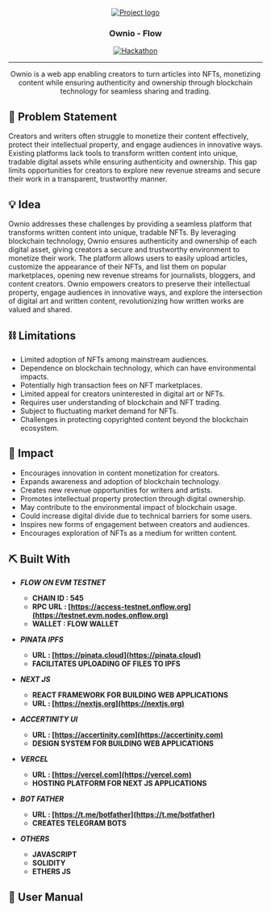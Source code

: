 <p align="center">
  <a href="" rel="noopener">
 <img src="https://i.imgur.com/AZ2iWek.png" alt="Project logo"></a>
</p>
<h3 align="center">Ownio - Flow</h3>

<div align="center">

[![Hackathon](https://img.shields.io/badge/Hackathon-Flow%20Asia%20Hackathon-blue.svg)](http://hackathon.url.com)

</div>

---

<p align="center">
Ownio is a web app enabling creators to turn articles into NFTs, monetizing content while ensuring authenticity and ownership through blockchain technology for seamless sharing and trading.
</p>

## 🧐 Problem Statement

Creators and writers often struggle to monetize their content effectively, protect their intellectual property, and engage audiences in innovative ways. Existing platforms lack tools to transform written content into unique, tradable digital assets while ensuring authenticity and ownership. This gap limits opportunities for creators to explore new revenue streams and secure their work in a transparent, trustworthy manner.

## 💡 Idea

Ownio addresses these challenges by providing a seamless platform that transforms written content into unique, tradable NFTs. By leveraging blockchain technology, Ownio ensures authenticity and ownership of each digital asset, giving creators a secure and trustworthy environment to monetize their work. The platform allows users to easily upload articles, customize the appearance of their NFTs, and list them on popular marketplaces, opening new revenue streams for journalists, bloggers, and content creators. Ownio empowers creators to preserve their intellectual property, engage audiences in innovative ways, and explore the intersection of digital art and written content, revolutionizing how written works are valued and shared.

## ⛓️ Limitations
- Limited adoption of NFTs among mainstream audiences.
- Dependence on blockchain technology, which can have environmental impacts.
- Potentially high transaction fees on NFT marketplaces.
- Limited appeal for creators uninterested in digital art or NFTs.
- Requires user understanding of blockchain and NFT trading.
- Subject to fluctuating market demand for NFTs.
- Challenges in protecting copyrighted content beyond the blockchain ecosystem.


## 🚀 Impact

- Encourages innovation in content monetization for creators.  
- Expands awareness and adoption of blockchain technology.  
- Creates new revenue opportunities for writers and artists.  
- Promotes intellectual property protection through digital ownership.  
- May contribute to the environmental impact of blockchain usage.  
- Could increase digital divide due to technical barriers for some users.  
- Inspires new forms of engagement between creators and audiences.  
- Encourages exploration of NFTs as a medium for written content.

## ⛏️ Built With

- ***FLOW ON EVM TESTNET***
  - **CHAIN ID : 545**
  - **RPC URL : [https://access-testnet.onflow.org](https://testnet.evm.nodes.onflow.org)**
  - **WALLET : FLOW WALLET**

- ***PINATA IPFS***
  - **URL : [https://pinata.cloud](https://pinata.cloud)**
  - **FACILITATES UPLOADING OF FILES TO IPFS**

- ***NEXT JS***
  - **REACT FRAMEWORK FOR BUILDING WEB APPLICATIONS**
  - **URL : [https://nextjs.org](https://nextjs.org)**

- ***ACCERTINITY UI***
  - **URL : [https://accertinity.com](https://accertinity.com)**
  - **DESIGN SYSTEM FOR BUILDING WEB APPLICATIONS**

- ***VERCEL***
  - **URL : [https://vercel.com](https://vercel.com)**
  - **HOSTING PLATFORM FOR NEXT JS APPLICATIONS**

- ***BOT FATHER***
  - **URL : [https://t.me/botfather](https://t.me/botfather)**
  - **CREATES TELEGRAM BOTS**

- ***OTHERS***
  - **JAVASCRIPT**
  - **SOLIDITY**
  - **ETHERS JS**


## 📖 User Manual
